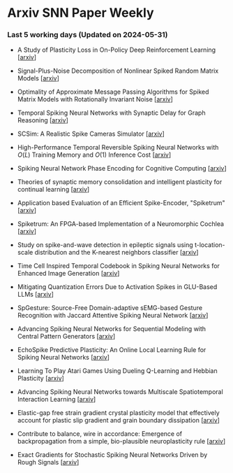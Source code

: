 # Arxiv SNN Paper Weekly


 ### **Last 5 working days (Updated on 2024-05-31)** 


- A Study of Plasticity Loss in On-Policy Deep Reinforcement Learning [[arxiv](https://arxiv.org/abs/2405.19153)]

- Signal-Plus-Noise Decomposition of Nonlinear Spiked Random Matrix Models [[arxiv](https://arxiv.org/abs/2405.18274)]

- Optimality of Approximate Message Passing Algorithms for Spiked Matrix Models with Rotationally Invariant Noise [[arxiv](https://arxiv.org/abs/2405.18081)]

- Temporal Spiking Neural Networks with Synaptic Delay for Graph Reasoning [[arxiv](https://arxiv.org/abs/2405.16851)]

- SCSim: A Realistic Spike Cameras Simulator [[arxiv](https://arxiv.org/abs/2405.16790)]

- High-Performance Temporal Reversible Spiking Neural Networks with $O(L)$ Training Memory and $O(1)$ Inference Cost [[arxiv](https://arxiv.org/abs/2405.16466)]

- Spiking Neural Network Phase Encoding for Cognitive Computing [[arxiv](https://arxiv.org/abs/2405.16023)]

- Theories of synaptic memory consolidation and intelligent plasticity for continual learning [[arxiv](https://arxiv.org/abs/2405.16922)]

- Application based Evaluation of an Efficient Spike-Encoder, "Spiketrum" [[arxiv](https://arxiv.org/abs/2405.15927)]

- Spiketrum: An FPGA-based Implementation of a Neuromorphic Cochlea [[arxiv](https://arxiv.org/abs/2405.15923)]

- Study on spike-and-wave detection in epileptic signals using t-location-scale distribution and the K-nearest neighbors classifier [[arxiv](https://arxiv.org/abs/2405.14896)]

- Time Cell Inspired Temporal Codebook in Spiking Neural Networks for Enhanced Image Generation [[arxiv](https://arxiv.org/abs/2405.14474)]

- Mitigating Quantization Errors Due to Activation Spikes in GLU-Based LLMs [[arxiv](https://arxiv.org/abs/2405.14428)]

- SpGesture: Source-Free Domain-adaptive sEMG-based Gesture Recognition with Jaccard Attentive Spiking Neural Network [[arxiv](https://arxiv.org/abs/2405.14398)]

- Advancing Spiking Neural Networks for Sequential Modeling with Central Pattern Generators [[arxiv](https://arxiv.org/abs/2405.14362)]

- EchoSpike Predictive Plasticity: An Online Local Learning Rule for Spiking Neural Networks [[arxiv](https://arxiv.org/abs/2405.13976)]

- Learning To Play Atari Games Using Dueling Q-Learning and Hebbian Plasticity [[arxiv](https://arxiv.org/abs/2405.13960)]

- Advancing Spiking Neural Networks towards Multiscale Spatiotemporal Interaction Learning [[arxiv](https://arxiv.org/abs/2405.13672)]

- Elastic-gap free strain gradient crystal plasticity model that effectively account for plastic slip gradient and grain boundary dissipation [[arxiv](https://arxiv.org/abs/2405.13384)]

- Contribute to balance, wire in accordance: Emergence of backpropagation from a simple, bio-plausible neuroplasticity rule [[arxiv](https://arxiv.org/abs/2405.14139)]

- Exact Gradients for Stochastic Spiking Neural Networks Driven by Rough Signals [[arxiv](https://arxiv.org/abs/2405.13587)]

